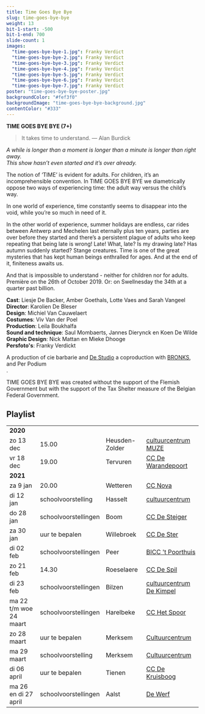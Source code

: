 ```yaml
---
title: Time Goes Bye Bye
slug: time-goes-bye-bye
weight: 13
bit-1-start: -500
bit-1-end: 700
slide-count: 1
images:
  "time-goes-bye-bye-1.jpg": Franky Verdict
  "time-goes-bye-bye-2.jpg": Franky Verdict
  "time-goes-bye-bye-3.jpg": Franky Verdict
  "time-goes-bye-bye-4.jpg": Franky Verdict
  "time-goes-bye-bye-5.jpg": Franky Verdict
  "time-goes-bye-bye-6.jpg": Franky Verdict
  "time-goes-bye-bye-7.jpg": Franky Verdict
poster: "time-goes-bye-bye-poster.jpg"
backgroundColor: "#fef3f0"
backgroundImage: "time-goes-bye-bye-background.jpg"
contentColor: "#333"
---
```


**TIME GOES BYE BYE (7+)**<br>

> It takes time to understand.
> — Alan Burdick

<em>A while is longer than a moment is longer than a minute is longer than right away. </em><br>
<em>This show hasn’t even started and it’s over already. </em><br>

The notion of ‘TIME’ is evident for adults. For children, it’s an incomprehensible convention. In TIME GOES BYE BYE we diametrically oppose two ways of experiencing time: the adult way versus the child’s way.

In one world of experience, time constantly seems to disappear into the void, while you’re so much in need of it.

In the other world of experience, summer holidays are endless, car rides between Antwerp and Mechelen last eternally plus ten years, parties are over before they started and there’s a persistent plague of adults who keep repeating that being late is wrong! Late! What, late? Is my drawing late? Has autumn suddenly started? Stange creatures.
Time is one of the great mysteries that has kept human beings enthralled for ages.
And at the end of it, finiteness awaits us.

And that is impossible to understand - neither for children nor for adults.
Première on the 26th of October 2019.
Or: on Swellnesday the 34th at a quarter past billion.

**Cast**: Liesje De Backer, Amber Goethals, Lotte Vaes and Sarah Vangeel<br>
**Director**: Karolien De Bleser<br>
**Design**: Michiel Van Cauwelaert<br>
**Costumes**: Viv Van der Poel<br>
**Production**: Leila Boukhalfa<br>
**Sound and technique**: Saul Mombaerts, Jannes Dierynck en Koen De Wilde<br>
**Graphic Design**: Nick Mattan en Mieke Dhooge<br>
**Persfoto's**: Franky Verdickt<br>

A production of cie barbarie and <a href="http://www.destudio.com/">De Studio</a>
a coproduction with <a href="https://www.bronks.be/nl/">BRONKS</a>, and Per Podium<br>.

TIME GOES BYE BYE was created without the support of the Flemish Government but with the support of the Tax Shelter measure of the Belgian Federal Government.

## Playlist

<div class="table-responsive">
<table class="speellijst">
<tr><td colspan="5"><strong>2020</strong></td></tr>
<tr><td>zo 13 dec </td><td>15.00</td><td>Heusden-Zolder</td><td><a href="https://www.muze.be/">cultuurcentrum MUZE</a></td></tr>
<tr><td>vr 18 dec</td><td>19.00</td><td>Tervuren</td><td><a href="https://www.dewarandepoort.be/">CC De Warandepoort</a></td></tr>
<tr><td colspan="5"><strong>2021</strong></td></tr>
<tr><td>za 9 jan</td><td>20.00</td><td>Wetteren</td><td><a href="https://www.ccnovawetteren.be/">CC Nova</a></td></tr>
<tr><td>di 12 jan</td><td>schoolvoorstelling</td><td>Hasselt</td><td><a href="https://www.ccha.be/">cultuurcentrum</a></td></tr>
<tr><td>do 28 jan</td><td>schoolvoorstellingen</td><td>Boom</td><td><a href="https://www.desteigerboom.be/">CC De Steiger</a></td></tr>
<tr><td>za 30 jan</td><td>uur te bepalen</td><td>Willebroek</td><td><a href="https://www.willebroek.be/">CC De Ster</a></td></tr>
<tr><td>di 02 feb</td><td>schoolvoorstellingen</td><td>Peer</td><td><a href="https://www.biccpeer.be/">BICC 't Poorthuis</a></td></tr>
<tr><td>zo 21 feb</td><td>14.30</td><td>Roeselaere</td><td><a href="https://www.despil.be/">CC De Spil</a></td></tr>
<tr><td>di 23 feb</td><td>schoolvoorstellingen</td><td>Bilzen</td><td><a href="https://www.dekimpel.be/">cultuurcentrum De Kimpel</a></td></tr>
<tr><td>ma 22 t/m woe 24 maart</td><td>schoolvoorstellingen</td><td>Harelbeke</td><td><a href="https://www.cchetspoor.be/">CC Het Spoor</a></td></tr>
<tr><td>zo 28 maart</td><td>uur te bepalen</td><td>Merksem</td><td><a href="https://www.ccmerksem.be/">Cultuurcentrum</a></td></tr>
<tr><td>ma 29 maart</td><td>schoolvoorstelling</td><td>Merksem</td><td><a href="https://www.ccmerksem.be/">Cultuurcentrum</a></td></tr>
<tr><td>di 06 april</td><td>uur te bepalen</td><td>Tienen</td><td><a href="https://www.dekruisboog.be/">CC De Kruisboog</a></td></tr>
<tr><td>ma 26 en di 27 april</td><td>schoolvoorstellingen</td><td>Aalst</td><td><a href="https://www.ccdewerf.be/">De Werf</a></td></tr>

</table>
</div>
